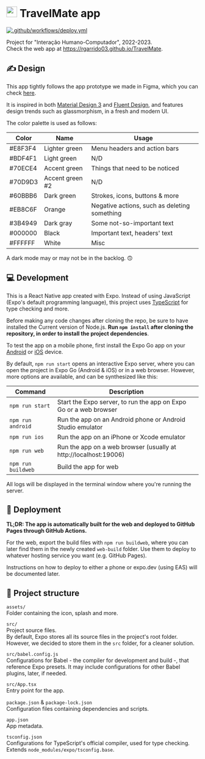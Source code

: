 # <img src="https://user-images.githubusercontent.com/57329376/231313179-8d375176-1077-4c1b-9bd6-cf323e9d9475.png" width="28"> TravelMate app
[![.github/workflows/deploy.yml](https://github.com/RGarrido03/TravelMate/actions/workflows/deploy.yml/badge.svg)](https://github.com/RGarrido03/TravelMate/actions/workflows/deploy.yml)

Project for "Interação Humano-Computador", 2022-2023.\
Check the web app at https://rgarrido03.github.io/TravelMate.


## ✍ Design
This app tightly follows the app prototype we made in Figma, which you can check [here](https://www.figma.com/proto/G9qqNCCqaahFK07umeDm0B/Low-level-prototype?node-id=64-2&starting-point-node-id=64%3A2).

It is inspired in both [Material Design 3](https://m3.material.io/) and [Fluent Design](https://www.microsoft.com/design/fluent/), and features design trends such as glassmorphism, in a fresh and modern UI.

The color palette is used as follows:

Color   | Name            | Usage
------- | --------------- | --------------------------------------------
#E8F3F4 | Lighter green   | Menu headers and action bars
#BDF4F1 | Light green     | N/D
#70ECE4 | Accent green    | Things that need to be noticed
#70D9D3 | Accent green #2 | N/D
#60BBB6 | Dark green      | Strokes, icons, buttons & more
#EB8C6F | Orange          | Negative actions, such as deleting something
#3B4949 | Dark gray       | Some not-so-important text
#000000 | Black           | Important text, headers' text
#FFFFFF | White           | Misc

A dark mode may or may not be in the backlog. 🙃

## 💻 Development
This is a React Native app created with Expo. Instead of using JavaScript (Expo's default programming language), this project uses [TypeScript](https://www.typescriptlang.org/) for type checking and more.

Before making any code changes after cloning the repo, be sure to have installed the Current version of Node.js. **Run `npm install` after cloning the repository, in order to install the project dependencies**.

To test the app on a mobile phone, first install the Expo Go app on your [Android](https://play.google.com/store/apps/details?id=host.exp.exponent) or [iOS](https://apps.apple.com/app/apple-store/id982107779) device.

By default, `npm run start` opens an interactive Expo server, where you can open the project in Expo Go (Android & iOS) or in a web browser. However, more options are available, and can be synthesized like this:

Command            | Description
------------------ | -----------------------------------------------------------------
`npm run start`    | Start the Expo server, to run the app on Expo Go or a web browser
`npm run android`  | Run the app on an Android phone or Android Studio emulator
`npm run ios`      | Run the app on an iPhone or Xcode emulator
`npm run web`      | Run the app on a web browser (usually at http://localhost:19006)
`npm run buildweb` | Build the app for web

All logs will be displayed in the terminal window where you're running the server.

## 🚀 Deployment
**TL;DR: The app is automatically built for the web and deployed to GitHub Pages through GitHub Actions.**

For the web, export the build files with `npm run buildweb`, where you can later find them in the newly created `web-build` folder. Use them to deploy to whatever hosting service you want (e.g. GitHub Pages).

Instructions on how to deploy to either a phone or expo.dev (using EAS) will be documented later.

## 📁 Project structure
`assets/`\
Folder containing the icon, splash and more.

`src/`\
Project source files.\
By default, Expo stores all its source files in the project's root folder. However, we decided to store them in the `src` folder, for a cleaner solution.

`src/babel.config.js`\
Configurations for Babel - the compiler for development and build -, that reference Expo presets. It may include configurations for other Babel plugins, later, if needed.

`src/App.tsx`\
Entry point for the app.

`package.json` & `package-lock.json`\
Configuration files containing dependencies and scripts.

`app.json`\
App metadata.

`tsconfig.json`\
Configurations for TypeScript's official compiler, used for type checking. Extends `node_modules/expo/tsconfig.base`.
